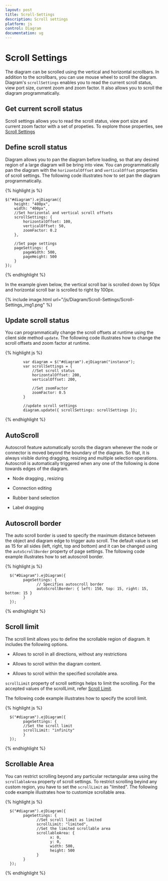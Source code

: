 ```yaml
---
layout: post
title: Scroll-Settings
description: Scroll settings
platform: js
control: Diagram
documentation: ug
---
```


# Scroll Settings
The diagram can be scrolled using the vertical and horizontal scrollbars. In addition to the scrollbars, you can use mouse wheel to scroll the diagram. 
Diagram's `scrollSettings` enables you to read the current scroll status, view port size, current zoom and zoom factor. It also allows you to scroll the diagram programmatically. 

## Get current scroll status

Scroll settings allows you to read the scroll status, view port size and current zoom factor with a set of propeties. To explore those properties, see [Scroll Settings](/js/api/ejDiagram "members:scrollSettings")

## Define scroll status
Diagram allows you to pan the diagram before loading, so that any desired region of a large diagram will be bring into view. You can programmatically pan the diagram with the `horizontalOffset` and `verticalOffset` properties of scroll settings. The following code illustrates how to set pan the diagram programmatically.

{% highlight js %}

    $("#diagram").ejDiagram({
        height: "400px",
        width: "400px",
        //Set horizontal and vertical scroll offsets
        scrollSettings: {
            horizontalOffset: 100,
            verticalOffset: 50,
            zoomFactor: 0.2
        },

        //Set page settings
        pageSettings: {
            pageWidth: 500,
            pageHeight: 500
        }
    });

{% endhighlight %}

In the example given below, the vertical scroll bar is scrolled down by 50px and horizontal scroll bar is scrolled to right by 100px. 

{% include image.html url="/js/Diagram/Scroll-Settings/Scroll-Settings_img1.png" %}

## Update scroll status

You can programmatically change the scroll offsets at runtime using the client side method `update`. The following code illustrates how to change the scroll offsets and zoom factor at runtime.

{% highlight js %}

            var diagram = $("#diagram").ejDiagram("instance");
            var scrollSettings = {
                //Set scroll status
                horizontalOffset: 200,
                verticalOffset: 200,
                
                //Set zoomFactor
                zoomFactor: 0.5
            }

            //update scroll settings
            diagram.update({ scrollSettings: scrollSettings });
            
{% endhighlight %}

## AutoScroll 

Autoscroll feature automatically scrolls the diagram whenever the node or connector is moved beyond the boundary of the diagram. So that, it is always visible during dragging, resizing and multiple selection operations. Autoscroll is automatically triggered when any one of the following is done towards edges of the diagram.

  * Node dragging , resizing 

  * Connection editing

  * Rubber band selection

  * Label dragging

## Autoscroll border

The auto scroll border is used to specify the maximum distance between the object and diagram edge to trigger auto scroll. The default value is set as 15 for all sides (left, right, top and bottom) and it can be changed using the `autoScrollBorder` property of page settings. The following code example illustrates how to set autoscroll border. 

{% highlight js %}

      $("#Diagram").ejDiagram({      
            pageSettings: {            
                  // Specifies autoscroll border            
                  autoScrollBorder: { left: 150, top: 15, right: 15, bottom: 15 }
            }      
      });

{% endhighlight %}

## Scroll limit

The scroll limit allows you to define the scrollable region of diagram. It includes the following options.

* Allows to scroll in all directions, without any restrictions

* Allows to scroll within the diagram content.

* Allows to scroll within the specified scrollable area.

`scrollLimit` property of scroll settings helps to limit the scrolling. For the accepted values of the scrollLimit, refer [Scroll Limit](/js/api/ejDiagram "Scroll-Limit").

The following code example illustrates how to specify the scroll limit.

{% highlight js %}

      $("#diagram").ejDiagram({      
            pageSettings: {             
            //Set the scroll limit            
            scrollLimit: "infinity"            
            }      
      });

{% endhighlight %}

## Scrollable Area

You can restrict scrolling beyond any particular rectangular area using the `scrollableArea` property of scroll settings. To restrict scrolling beyind any custom region, you have to set the `scrollLimit` as "limited". The following code example illustrates how to customize scrollable area.

{% highlight js %}
   
      $("#diagram").ejDiagram({      
            pageSettings: {            
                  //Set scroll limit as limited            
                  scrollLimit: "limited",            
                  //Set the limited scrollable area            
                  scrollableArea: {            
                        x: 0,            
                        y: 0,            
                        width: 500,            
                        height: 500            
                  }            
            }      
      });
{% endhighlight %}
